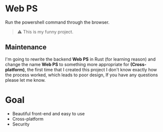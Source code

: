 # Web PS

Run the powershell command through the browser.
> :warning: This is my funny project.

## Maintenance
I'm going to rewrite the backend **Web PS** in Rust (for learning reason) and change the name **Web PS** to something more appropriate for **(Cross-platform)**, the first time that I created this project I don't know exactly how the process worked, which leads to poor design, If you have any questions please let me know.

# Goal
- Beautiful front-end and easy to use
- Cross-platform
- Security
